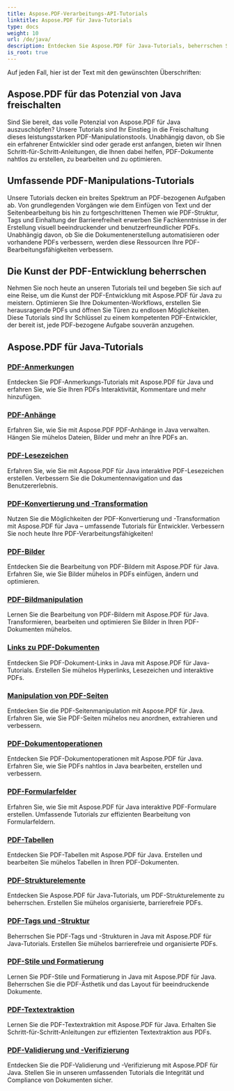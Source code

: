 ```yaml
---
title: Aspose.PDF-Verarbeitungs-API-Tutorials
linktitle: Aspose.PDF für Java-Tutorials
type: docs
weight: 10
url: /de/java/
description: Entdecken Sie Aspose.PDF für Java-Tutorials, beherrschen Sie die PDF-Manipulation und nutzen Sie die Leistungsfähigkeit, um PDFs nahtlos zu erstellen, zu bearbeiten und zu optimieren.
is_root: true
---
```

Auf jeden Fall, hier ist der Text mit den gewünschten Überschriften:

## Aspose.PDF für das Potenzial von Java freischalten

Sind Sie bereit, das volle Potenzial von Aspose.PDF für Java auszuschöpfen? Unsere Tutorials sind Ihr Einstieg in die Freischaltung dieses leistungsstarken PDF-Manipulationstools. Unabhängig davon, ob Sie ein erfahrener Entwickler sind oder gerade erst anfangen, bieten wir Ihnen Schritt-für-Schritt-Anleitungen, die Ihnen dabei helfen, PDF-Dokumente nahtlos zu erstellen, zu bearbeiten und zu optimieren.

## Umfassende PDF-Manipulations-Tutorials

Unsere Tutorials decken ein breites Spektrum an PDF-bezogenen Aufgaben ab. Von grundlegenden Vorgängen wie dem Einfügen von Text und der Seitenbearbeitung bis hin zu fortgeschrittenen Themen wie PDF-Struktur, Tags und Einhaltung der Barrierefreiheit erwerben Sie Fachkenntnisse in der Erstellung visuell beeindruckender und benutzerfreundlicher PDFs. Unabhängig davon, ob Sie die Dokumentenerstellung automatisieren oder vorhandene PDFs verbessern, werden diese Ressourcen Ihre PDF-Bearbeitungsfähigkeiten verbessern.

## Die Kunst der PDF-Entwicklung beherrschen

Nehmen Sie noch heute an unseren Tutorials teil und begeben Sie sich auf eine Reise, um die Kunst der PDF-Entwicklung mit Aspose.PDF für Java zu meistern. Optimieren Sie Ihre Dokumenten-Workflows, erstellen Sie herausragende PDFs und öffnen Sie Türen zu endlosen Möglichkeiten. Diese Tutorials sind Ihr Schlüssel zu einem kompetenten PDF-Entwickler, der bereit ist, jede PDF-bezogene Aufgabe souverän anzugehen.

## Aspose.PDF für Java-Tutorials

### [PDF-Anmerkungen](./pdf-annotations/)
Entdecken Sie PDF-Anmerkungs-Tutorials mit Aspose.PDF für Java und erfahren Sie, wie Sie Ihren PDFs Interaktivität, Kommentare und mehr hinzufügen.
### [PDF-Anhänge](./pdf-attachments/)
Erfahren Sie, wie Sie mit Aspose.PDF PDF-Anhänge in Java verwalten. Hängen Sie mühelos Dateien, Bilder und mehr an Ihre PDFs an.
### [PDF-Lesezeichen](./pdf-bookmarks/)
Erfahren Sie, wie Sie mit Aspose.PDF für Java interaktive PDF-Lesezeichen erstellen. Verbessern Sie die Dokumentennavigation und das Benutzererlebnis.
### [PDF-Konvertierung und -Transformation](./pdf-conversion-transformation/)
Nutzen Sie die Möglichkeiten der PDF-Konvertierung und -Transformation mit Aspose.PDF für Java – umfassende Tutorials für Entwickler. Verbessern Sie noch heute Ihre PDF-Verarbeitungsfähigkeiten!
### [PDF-Bilder](./pdf-images/)
Entdecken Sie die Bearbeitung von PDF-Bildern mit Aspose.PDF für Java. Erfahren Sie, wie Sie Bilder mühelos in PDFs einfügen, ändern und optimieren.
### [PDF-Bildmanipulation](./pdf-image-manipulation/)
Lernen Sie die Bearbeitung von PDF-Bildern mit Aspose.PDF für Java. Transformieren, bearbeiten und optimieren Sie Bilder in Ihren PDF-Dokumenten mühelos.
### [Links zu PDF-Dokumenten](./pdf-document-links/)
Entdecken Sie PDF-Dokument-Links in Java mit Aspose.PDF für Java-Tutorials. Erstellen Sie mühelos Hyperlinks, Lesezeichen und interaktive PDFs.
### [Manipulation von PDF-Seiten](./pdf-page-manipulation/)
Entdecken Sie die PDF-Seitenmanipulation mit Aspose.PDF für Java. Erfahren Sie, wie Sie PDF-Seiten mühelos neu anordnen, extrahieren und verbessern.
### [PDF-Dokumentoperationen](./pdf-document-operations/)
Entdecken Sie PDF-Dokumentoperationen mit Aspose.PDF für Java. Erfahren Sie, wie Sie PDFs nahtlos in Java bearbeiten, erstellen und verbessern.
### [PDF-Formularfelder](./pdf-form-fields/)
Erfahren Sie, wie Sie mit Aspose.PDF für Java interaktive PDF-Formulare erstellen. Umfassende Tutorials zur effizienten Bearbeitung von Formularfeldern.
### [PDF-Tabellen](./pdf-tables/)
Entdecken Sie PDF-Tabellen mit Aspose.PDF für Java. Erstellen und bearbeiten Sie mühelos Tabellen in Ihren PDF-Dokumenten. 
### [PDF-Strukturelemente](./pdf-structure-elements/)
Entdecken Sie Aspose.PDF für Java-Tutorials, um PDF-Strukturelemente zu beherrschen. Erstellen Sie mühelos organisierte, barrierefreie PDFs.
### [PDF-Tags und -Struktur](./pdf-tags-and-structure/)
Beherrschen Sie PDF-Tags und -Strukturen in Java mit Aspose.PDF für Java-Tutorials. Erstellen Sie mühelos barrierefreie und organisierte PDFs.
### [PDF-Stile und Formatierung](./pdf-styles-and-formatting/)
Lernen Sie PDF-Stile und Formatierung in Java mit Aspose.PDF für Java. Beherrschen Sie die PDF-Ästhetik und das Layout für beeindruckende Dokumente.
### [PDF-Textextraktion](./pdf-text-extraction/)
Lernen Sie die PDF-Textextraktion mit Aspose.PDF für Java. Erhalten Sie Schritt-für-Schritt-Anleitungen zur effizienten Textextraktion aus PDFs.
### [PDF-Validierung und -Verifizierung](./pdf-validation-and-verification/)
Entdecken Sie die PDF-Validierung und -Verifizierung mit Aspose.PDF für Java. Stellen Sie in unseren umfassenden Tutorials die Integrität und Compliance von Dokumenten sicher.